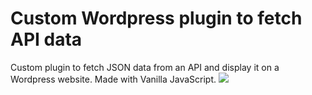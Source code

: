 # Custom Wordpress plugin to fetch API data
Custom plugin to fetch JSON data from an API and display it on a Wordpress website.
Made with Vanilla JavaScript.
![](https://i.imgur.com/2Ir6AOS.png)